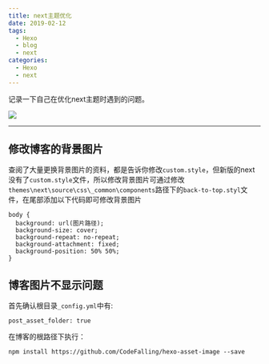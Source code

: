 ```yaml
---
title: next主题优化
date: 2019-02-12 
tags:
  - Hexo
  - blog
  - next
categories:
  - Hexo
  - next
---
```


记录一下自己在优化next主题时遇到的问题。

![](https://gitee.com/Maskvvv/bolg/raw/master/pic/bg1.jpg)

<!--more-->

------



## 修改博客的背景图片

查阅了大量更换背景图片的资料，都是告诉你修改`custom.style`，但新版的next没有了`custom.style`文件，所以修改背景图片可通过修改`themes\next\source\css\_common\components`路径下的`back-to-top.styl`文件，在尾部添加以下代码即可修改背景图片

```
body {
  background: url(图片路径);
  background-size: cover;
  background-repeat: no-repeat;
  background-attachment: fixed;
  background-position: 50% 50%;
}
```

## 博客图片不显示问题

首先确认根目录`_config.yml`中有:

```
post_asset_folder: true
```

在博客的根路径下执行：

```
npm install https://github.com/CodeFalling/hexo-asset-image --save
```

